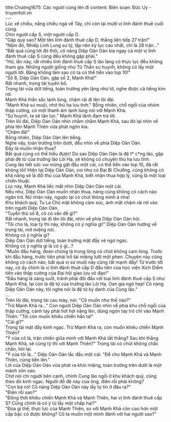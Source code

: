 title:Chương1675: Các ngươi cùng lên đi
content:
Biên soạn: Đức Uy - truyenfull.vn<br>---<br>Lúc xế chiều, nắng chiều ngả về Tây, chỉ còn lại mười vị lính đánh thuê cuối cùng.<br>Chín người cấp S, một người cấp D.<br>"Gặp quỷ sao? Một tên lính đánh thuê cấp D, thắng liên tiếp 27 trận!"<br>"Năm đó, Nhiếp Linh Lung sư tỷ, lập nên kỷ lục cao nhất, chỉ là 28 trận..."<br>"Bất quá cũng tới đó thôi, cô nàng Diệp Oản Oản kia ngay cả một vị lính đánh thuê cấp S cũng đều không gặp phải."<br>"Hừ, lần này, rất nhiều lính đánh thuê cấp S lão làng có thực lực đều không tham gia. Những người giống như Tử Thần sư huynh, không có lấy một người tới. Bằng không làm sao cô ta có thể tiến vào top 10!"<br>"Số 8, Diệp Oản Oản, gặp số 2, Mạnh Khả!"<br>Rất nhanh, trọng tài tuyên bố.<br>Trọng tài vừa dứt tiếng, toàn trường yên lặng như tờ, nghe được cả tiếng kim rơi.<br>Mạnh Khả thần sắc lạnh lùng, chậm rãi đi lên lôi đài.<br>"Mạnh Khả sư muội, nhớ thủ hạ lưu tình." Bỗng nhiên, chỗ ngồi của nhóm thập cường, có một thanh âm lạnh lùng nói với Mạnh Khả.<br>"Sư huynh, ta sẽ tận lực." Mạnh Khả lãnh đạm trả lời.<br>Trên lôi đài, Diệp Oản Oản nhìn chằm chằm Mạnh Khả, sau đó lại nhìn về phía tên Mạnh Thiên vừa phát ngôn kia.<br>"Chậm đã!"<br>Bỗng nhiên, Diệp Oản Oản lên tiếng.<br>Nghe vậy, toàn trường trên dưới, đều nhìn về phía Diệp Oản Oản.<br>Đây là muốn nhận thua?<br>Bất quá cũng có thể hiểu được! Dù sao Diệp Oản Oản là đệ t* c*ng lão, gặp phải đệ tử của trưởng lão Lôi Hạ, sẽ không có chuyện thủ hạ lưu tình.<br>Cung lão hết sức vui mừng gật đầu một cái, có thể tiến vào top 10, đã rất không tồi! Hiện tại Diệp Oản Oản, coi như có Đại Bi Chưởng, cũng không có khả năng sẽ là đối thủ của Mạnh Khả, biết nhận thua hợp lý, cũng là một loại chiến thuật.<br>Lúc này, Mạnh Khả liếc mắt nhìn Diệp Oản Oản một cái.<br>Nếu như, Diệp Oản Oản muốn nhận thua, nàng cũng không có cách nào ngăn trở. Nữ nhân này, ngược lại có chút thông minh à nha!<br>Khu khách quý, Tu La Chủ mặt không cảm xúc, ánh mắt chậm rãi rơi vào trên người Diệp Oản Oản.<br>"Tuyển thủ số 8, cô có vấn đề gì?"<br>Rất nhanh, trọng tài đi lên lôi đài, nhìn về phía Diệp Oản Oản hỏi.<br>"Tôi cho là, loại tỷ thí này, không có ý nghĩa gì!" Diệp Oản Oản hướng về trọng tài, mở miệng nói.<br>Không có ý nghĩa gì?<br>Diệp Oản Oản dứt tiếng, toàn trường mặt đầy vẻ ngơ ngác.<br>Không có ý nghĩa gì là có ý gì...?<br>"Muốn đầu hàng, đoán chừng là trong lòng có chút không cam lòng. Trước khi đầu hàng, trước tiên phải trổ tài miệng lưỡi một phen. Chuyện này cũng không có cách nào, bất quá vị sư muội này cũng rất mạnh đấy! Từ trước tới nay, cô ấy chính là vị lính đánh thuê cấp D đầu tiên của học viện Xích Diễm tiến vào thập cường của Đại hội giao lưu võ đạo!"<br>"Đầu hàng là sáng suốt, tránh phải đối đầu với loại lính đánh thuê cấp S như Mạnh Khả, lại còn là đệ tử của trưởng lão Lôi Hạ. Oan gia ngõ hẹp! Cô nàng Diệp Oản Oản này, tôi nghe nói là đệ tử ký danh của Cung lão."<br>...<br>Trên lôi đài, trọng tài cau mày, nói: "Cô muốn như thế nào?"<br>"Trừ Mạnh Khả ra…" Con ngươi Diệp Oản Oản nhìn về phía khu chỗ ngồi của thập cường, cánh tay phải hơi hơi nâng lên, dùng ngón tay trỏ chỉ vào Mạnh Thiên: "Tôi còn muốn khiêu chiến hắn ta!"<br>"Cái gì?"<br>Trọng tài mặt đầy kinh ngạc. Trừ Mạnh Khả ra, còn muốn khiêu chiến Mạnh Thiên?<br>"Ý của cô là, trận chiến giữa mình với Mạnh Khả tất thắng? Sau khi thắng Mạnh Khả, sẽ cùng tỷ thí với Mạnh Thiên?" Trọng tài có chút không chắc chắn, hỏi lại.<br>"Ý của tôi là..." Diệp Oản Oản lắc đầu một cái: "Để cho Mạnh Khả và Mạnh Thiên, cùng tiến lên."<br>Lời của Diệp Oản Oản vừa phát ra khỏi miệng, toàn trường trên dưới là một mảnh xôn xao.<br>Chớ nói chi người bên cạnh, chính Cung lão ngồi ở khu khách quý, cũng theo đó kinh ngạc. Người đồ đệ này của ông, điên rồi phải không?<br>"Con bà nó! Cô nàng Diệp Oản Oản này lấy tự tin ở đâu ra?"<br>"Điên rồi sao?"<br>"Đồng thời khiêu chiến Mạnh Khả và Mạnh Thiên, hai vị lính đánh thuê cấp S? Cũng chính là có ý tứ lấy một chấp hai?"<br>"Đùa gì thế, thực lực của Mạnh Thiên, so với Mạnh Khả còn cao hơn một cấp bậc có được không? Cô ta muốn một mình đánh với hai người sao?"